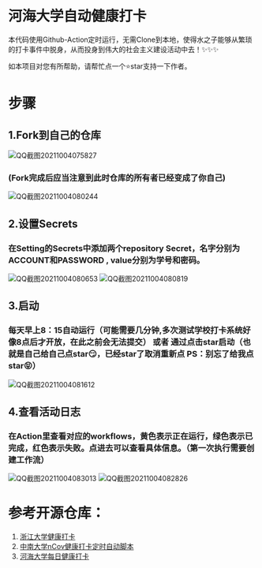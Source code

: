 # 河海大学自动健康打卡
本代码使用Github-Action定时运行，无需Clone到本地，使得水之子能够从繁琐的打卡事件中脱身，从而投身到伟大的社会主义建设活动中去！✨✨✨

如本项目对您有所帮助，请帮忙点一个⭐star支持一下作者。

# 步骤
## 1.Fork到自己的仓库
![QQ截图20211004075827](https://user-images.githubusercontent.com/72798603/135777837-9b308e08-44a1-4865-8201-fa114a4004e6.png)
### (Fork完成后应当注意到此时仓库的所有者已经变成了你自己)
![QQ截图20211004080244](https://user-images.githubusercontent.com/72798603/135777950-cddbc6b9-ac46-4369-a669-8842debc20db.png)

## 2.设置Secrets
### 在Setting的Secrets中添加两个repository Secret，名字分别为ACCOUNT和PASSWORD , value分别为学号和密码。
![QQ截图20211004080653](https://user-images.githubusercontent.com/72798603/135778308-58b2c07c-4b84-470b-8671-7c8da21cf0be.png)
![QQ截图20211004080819](https://user-images.githubusercontent.com/72798603/135778301-6f9d5ede-d2b6-476b-b308-775d9578ca1b.png)


## 3.启动 
### 每天早上8：15自动运行（可能需要几分钟,多次测试学校打卡系统好像8点后才开放，在此之前会无法提交） 或者 通过点击star启动（也就是自己给自己点star😏，已经star了取消重新点  PS：别忘了给我点star😝）
![QQ截图20211004081612](https://user-images.githubusercontent.com/72798603/135778510-be7ad586-8aa5-4f34-9d11-b16949dad1c5.png)

## 4.查看活动日志 
### 在Action里查看对应的workflows，黄色表示正在运行，绿色表示已完成，红色表示失败。点进去可以查看具体信息。（第一次执行需要创建工作流）
![QQ截图20211004083013](https://user-images.githubusercontent.com/72798603/135778887-24b2d967-04c9-4fa1-bfd4-1542f467fa7f.png)
![QQ截图20211004082826](https://user-images.githubusercontent.com/72798603/135778890-4875f033-72d8-4791-906b-9662c5eb0af7.png)


# 参考开源仓库：

1. [浙江大学健康打卡](https://github.com/lgaheilongzi/ZJU-Clock-In)
2. [中南大学nCov健康打卡定时自动脚本](https://github.com/lxy764139720/Auto_Attendance)
3. [河海大学每日健康打卡](https://github.com/chloceg/hhu-daily-health-common)
